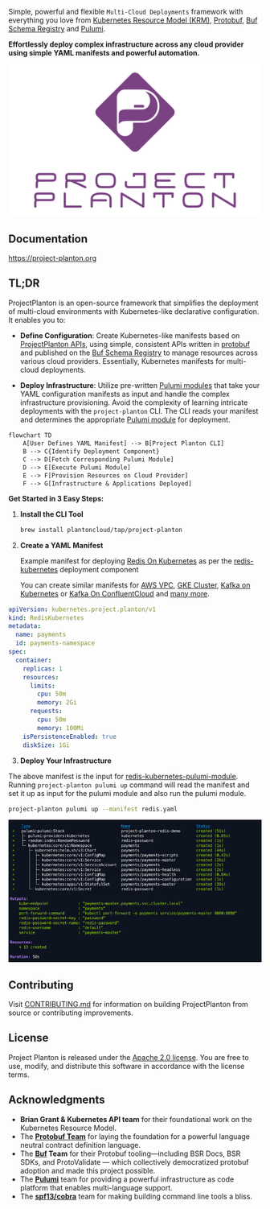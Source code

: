 Simple, powerful and flexible `Multi-Cloud Deployments` framework with everything you love
from [Kubernetes Resource Model (KRM)](https://github.com/kubernetes/design-proposals-archive/blob/main/architecture/resource-management.md), [Protobuf](https://protobuf.dev/), [Buf Schema Registry](https://buf.build/product/bsr)
and [Pulumi](https://github.com/pulumi/pulumi).

**Effortlessly deploy complex infrastructure across any cloud provider using simple YAML manifests and powerful
automation.**

<p align="center">
  <img src="docs/public/images/logo/logo-full.png" alt="logo-interstellar.gif">
</p>

## Documentation

https://project-planton.org

## TL;DR

ProjectPlanton is an open-source framework that simplifies the deployment of multi-cloud environments with
Kubernetes-like declarative configuration. It enables you to:

- **Define Configuration**: Create Kubernetes-like manifests based
  on [ProjectPlanton APIs](apis/project/planton/provider), using simple, consistent APIs written
  in [protobuf](https://protobuf.dev/) and published on the [Buf Schema Registry](https://buf.build/product/bsr) to
  manage resources across various cloud providers. Essentially, Kubernetes manifests for multi-cloud deployments.

- **Deploy Infrastructure**: Utilize
  pre-written [Pulumi modules](https://project-planton.org/pulumi-modules) that take
  your YAML configuration manifests as input and handle the complex infrastructure provisioning. Avoid the complexity of
  learning intricate deployments with the `project-planton` CLI. The
  CLI reads your manifest and determines the appropriate [Pulumi module](https://project-planton.org/pulumi-modules) for
  deployment.

```mermaid
flowchart TD
    A[User Defines YAML Manifest] --> B[Project Planton CLI]
    B --> C{Identify Deployment Component}
    C --> D[Fetch Corresponding Pulumi Module]
    D --> E[Execute Pulumi Module]
    E --> F[Provision Resources on Cloud Provider]
    F --> G[Infrastructure & Applications Deployed]
```

**Get Started in 3 Easy Steps:**

1. **Install the CLI Tool**

   ```bash
   brew install plantoncloud/tap/project-planton
   ```

2. **Create a YAML Manifest**

   Example manifest
   for
   deploying [Redis On Kubernetes](https://github.com/plantoncloud/project-planton/tree/main/apis/project/planton/provider/kubernetes/rediskubernetes/v1)
   as per
   the [redis-kubernetes](https://buf.build/plantoncloud/project-planton/file/main:project/planton/provider/kubernetes/rediskubernetes/v1/spec.proto)
   deployment component

   You can create similar manifests
   for [AWS VPC](https://github.com/plantoncloud/project-planton/tree/main/apis/project/planton/provider/aws/awsvpcv1), [GKE Cluster](https://github.com/plantoncloud/project-planton/tree/main/apis/project/planton/provider/gcp/gkecluster/v1), [Kafka on Kubernetes](https://github.com/plantoncloud/project-planton/tree/main/apis/project/planton/provider/kubernetes/kafkakubernetes/v1)
   or [Kafka On ConfluentCloud](https://github.com/plantoncloud/project-planton/tree/main/apis/project/planton/provider/confluent/kafkaconfluent/v1)
   and [many more](https://github.com/plantoncloud/project-planton/tree/main/apis/project/planton/provider).

```yaml
apiVersion: kubernetes.project.planton/v1
kind: RedisKubernetes
metadata:
  name: payments
  id: payments-namespace
spec:
  container:
    replicas: 1
    resources:
      limits:
        cpu: 50m
        memory: 2Gi
      requests:
        cpu: 50m
        memory: 100Mi
    isPersistenceEnabled: true
    diskSize: 1Gi
```

3. **Deploy Your Infrastructure**

The above manifest is the input
for [redis-kubernetes-pulumi-module](https://github.com/plantoncloud/redis-kubernetes-pulumi-module). Running
`project-planton pulumi up` command will read the manifest and set it up as input for the pulumi module and also run the
pulumi module.

   ```bash
   project-planton pulumi up --manifest redis.yaml
   ```

![pulumi-up.png](docs/public/images/provider/kubernetes/redis/pulumi-up.png)

## Contributing

Visit [CONTRIBUTING.md](CONTRIBUTING.md) for information on building ProjectPlanton from source or contributing improvements.

## License

Project Planton is released under the [Apache 2.0 license](LICENSE). You are free to use, modify,
and distribute this software in accordance with the license terms.

## Acknowledgments

- **Brian Grant & Kubernetes API team** for their foundational work on the Kubernetes Resource Model.
- The **[Protobuf Team](https://alpha-t9kmve036m159v8u4una.sandstorm.io/)** for laying the foundation for a powerful
  language neutral contract definition language.
- The **[Buf](https://github.com/bufbuild/buf) Team** for their Protobuf tooling—including BSR Docs, BSR SDKs, and
  ProtoValidate — which collectively democratized protobuf adoption and made this project possible.
- The **[Pulumi](https://github.com/pulumi/pulumi)** team for providing a powerful infrastructure as code platform that
  enables multi-language support.
- The **[spf13/cobra](https://github.com/spf13/cobra)** team for making building command line tools a bliss.
